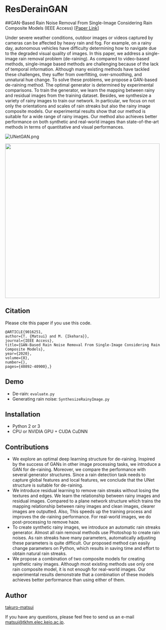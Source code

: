 # ResDerainGAN
##GAN-Based Rain Noise Removal From Single-Image Considering Rain Composite Models (IEEE Access)
[[Paper Link](https://ieeexplore.ieee.org/document/9016251)] 

Under severe weather conditions, outdoor images or videos captured by cameras can be affected by heavy rain and fog. For example, on a rainy day, autonomous vehicles have difficulty determining how to navigate due to the degraded visual quality of images. In this paper, we address a single-image rain removal problem (de-raining). As compared to video-based methods, single-image based methods are challenging because of the lack of temporal information. Although many existing methods have tackled these challenges, they suffer from overfitting, over-smoothing, and unnatural hue change. To solve these problems, we propose a GAN-based de-raining method. The optimal generator is determined by experimental comparisons. To train the generator, we learn the mapping between rainy and residual images from the training dataset. Besides, we synthesize a variety of rainy images to train our network. In particular, we focus on not only the orientations and scales of rain streaks but also the rainy image composite models. Our experimental results show that our method is suitable for a wide range of rainy images. Our method also achieves better performance on both synthetic and real-world images than state-of-the-art methods in terms of quantitative and visual performances.

![UNetGAN.png](https://qiita-image-store.s3.ap-northeast-1.amazonaws.com/0/238733/990a2c7f-919d-449c-0ba6-032ad7af0831.png)



<img src="https://qiita-image-store.s3.amazonaws.com/0/238733/dc272717-b7e8-7e3b-a316-9b37daf15fdb.png" width="500">

## Citation

Please cite this paper if you use this code.

```
@ARTICLE{9016251, 
author={T. {Matsui} and M. {Ikehara}}, 
journal={IEEE Access}, 
title={GAN-Based Rain Noise Removal From Single-Image Considering Rain Composite Models}, 
year={2020}, 
volume={8}, 
number={}, 
pages={40892-40900},}
```



## Demo
- De-rain:
`evaluate.py`
- Generating rain noise:
`SynthesizeRainyImage.py`

## Installation
- Python 2 or 3
- CPU or NVIDIA GPU + CUDA CuDNN

## Contributions
- We explore an optimal deep learning structure for de-raining. Inspired by the success of GANs in other image processing tasks, we introduce a GAN for de-raining. Moreover, we compare the performance with several generator structures. Since a rain detection task needs to capture global features and local features, we conclude that the UNet structure is suitable for de-raining.
- We introduce residual learning to remove rain streaks without losing the textures and edges. We learn the relationship between rainy images and residual images. Compared to a plane network structure which trains the mapping relationship between rainy images and clean images, clearer images are outputted. Also, This speeds up the training process and improves the de-raining performance. For real-world images, we do post-processing to remove haze.
- To create synthetic rainy images, we introduce an automatic rain streaks generator. Almost all rain removal methods use Photoshop to create rain noises. As rain streaks have many parameters, automatically adjusting these parameters is quite difficult. Our proposed method can easily change parameters on Python, which results in saving time and effort to obtain natural rain streaks.
- We propose a combination of two composite models for creating synthetic rainy images. Although most existing methods use only one rain composite model, it is not enough for real-world images. Our experimental results demonstrate that a combination of these models achieves better performance than using either of them.


## Author

[takuro-matsui](https://ieeexplore.ieee.org/author/37086527658)

If you have any questions, please feel free to send us an e-mail matsui@tkhm.elec.keio.ac.jp.
